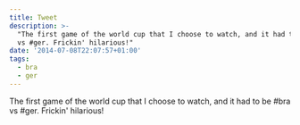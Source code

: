 ```yaml
---
title: Tweet
description: >-
  "The first game of the world cup that I choose to watch, and it had to be #bra
  vs #ger. Frickin' hilarious!"
date: '2014-07-08T22:07:57+01:00'
tags:
  - bra
  - ger
---
```

The first game of the world cup that I choose to watch, and it had to be #bra vs #ger. Frickin' hilarious!
